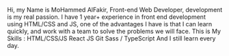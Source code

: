 Hi, my Name is MoHammed AlFakir, Front-end Web Developer, development is my real passion. I have 1 year+ experience in front end development using HTML/CSS and JS, one of the advantages I have is that I can learn quickly, and work with a team to solve the problems we will face.
This is My Skills  :
HTML/CSS/JS
React JS
Git
Sass / TypeScript
And I still learn every day.


<!---
MaF7alish/MaF7alish is a ✨ special ✨ repository because its `README.md` (this file) appears on your GitHub profile.
You can click the Preview link to take a look at your changes.
--->
